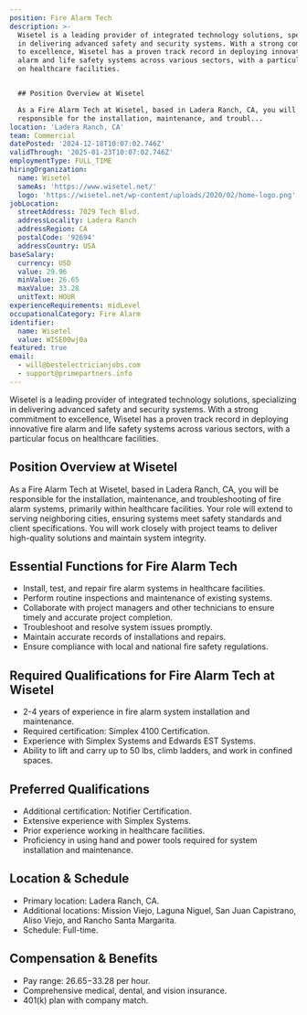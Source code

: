 ```yaml
---
position: Fire Alarm Tech
description: >-
  Wisetel is a leading provider of integrated technology solutions, specializing
  in delivering advanced safety and security systems. With a strong commitment
  to excellence, Wisetel has a proven track record in deploying innovative fire
  alarm and life safety systems across various sectors, with a particular focus
  on healthcare facilities.


  ## Position Overview at Wisetel

  As a Fire Alarm Tech at Wisetel, based in Ladera Ranch, CA, you will be
  responsible for the installation, maintenance, and troubl...
location: 'Ladera Ranch, CA'
team: Commercial
datePosted: '2024-12-18T10:07:02.746Z'
validThrough: '2025-01-23T10:07:02.746Z'
employmentType: FULL_TIME
hiringOrganization:
  name: Wisetel
  sameAs: 'https://www.wisetel.net/'
  logo: 'https://wisetel.net/wp-content/uploads/2020/02/home-logo.png'
jobLocation:
  streetAddress: 7029 Tech Blvd.
  addressLocality: Ladera Ranch
  addressRegion: CA
  postalCode: '92694'
  addressCountry: USA
baseSalary:
  currency: USD
  value: 29.96
  minValue: 26.65
  maxValue: 33.28
  unitText: HOUR
experienceRequirements: midLevel
occupationalCategory: Fire Alarm
identifier:
  name: Wisetel
  value: WISE00wj0a
featured: true
email:
  - will@bestelectricianjobs.com
  - support@primepartners.info
---
```




Wisetel is a leading provider of integrated technology solutions, specializing in delivering advanced safety and security systems. With a strong commitment to excellence, Wisetel has a proven track record in deploying innovative fire alarm and life safety systems across various sectors, with a particular focus on healthcare facilities.

## Position Overview at Wisetel
As a Fire Alarm Tech at Wisetel, based in Ladera Ranch, CA, you will be responsible for the installation, maintenance, and troubleshooting of fire alarm systems, primarily within healthcare facilities. Your role will extend to serving neighboring cities, ensuring systems meet safety standards and client specifications. You will work closely with project teams to deliver high-quality solutions and maintain system integrity.

## Essential Functions for Fire Alarm Tech
- Install, test, and repair fire alarm systems in healthcare facilities.
- Perform routine inspections and maintenance of existing systems.
- Collaborate with project managers and other technicians to ensure timely and accurate project completion.
- Troubleshoot and resolve system issues promptly.
- Maintain accurate records of installations and repairs.
- Ensure compliance with local and national fire safety regulations.

## Required Qualifications for Fire Alarm Tech at Wisetel
- 2-4 years of experience in fire alarm system installation and maintenance.
- Required certification: Simplex 4100 Certification.
- Experience with Simplex Systems and Edwards EST Systems.
- Ability to lift and carry up to 50 lbs, climb ladders, and work in confined spaces.

## Preferred Qualifications
- Additional certification: Notifier Certification.
- Extensive experience with Simplex Systems.
- Prior experience working in healthcare facilities.
- Proficiency in using hand and power tools required for system installation and maintenance.

## Location & Schedule
- Primary location: Ladera Ranch, CA.
- Additional locations: Mission Viejo, Laguna Niguel, San Juan Capistrano, Aliso Viejo, and Rancho Santa Margarita.
- Schedule: Full-time.

## Compensation & Benefits
- Pay range: $26.65-$33.28 per hour.
- Comprehensive medical, dental, and vision insurance.
- 401(k) plan with company match.